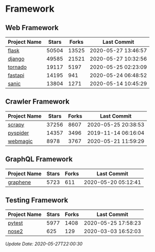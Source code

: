 # Framework

## Web Framework

| Project Name | Stars | Forks | Last Commit |
| ------------ | ----- | ----- | ----------- |
| [flask](https://github.com/pallets/flask) | 50504 | 13525 | 2020-05-27 13:46:57 |
| [django](https://github.com/django/django) | 49585 | 21521 | 2020-05-27 10:32:56 |
| [tornado](https://github.com/tornadoweb/tornado) | 19117 | 5197 | 2020-05-25 02:23:09 |
| [fastapi](https://github.com/tiangolo/fastapi) | 14195 | 941 | 2020-05-24 06:48:52 |
| [sanic](https://github.com/huge-success/sanic) | 13804 | 1271 | 2020-05-14 10:45:29 |

## Crawler Framework

| Project Name | Stars | Forks | Last Commit |
| ------------ | ----- | ----- | ----------- |
| [scrapy](https://github.com/scrapy/scrapy) | 37256 | 8607 | 2020-05-25 20:38:53 |
| [pyspider](https://github.com/binux/pyspider) | 14357 | 3496 | 2019-11-14 06:16:04 |
| [webmagic](https://github.com/code4craft/webmagic) | 8978 | 3767 | 2020-05-21 11:59:29 |

## GraphQL Framework

| Project Name | Stars | Forks | Last Commit |
| ------------ | ----- | ----- | ----------- |
| [graphene](https://github.com/graphql-python/graphene) | 5723 | 611 | 2020-05-20 05:12:41 |

## Testing Framework

| Project Name | Stars | Forks | Last Commit |
| ------------ | ----- | ----- | ----------- |
| [pytest](https://github.com/pytest-dev/pytest) | 5977 | 1408 | 2020-05-25 17:58:23 |
| [nose2](https://github.com/nose-devs/nose2) | 625 | 129 | 2020-03-03 16:52:03 |

*Update Date: 2020-05-27T22:00:30*